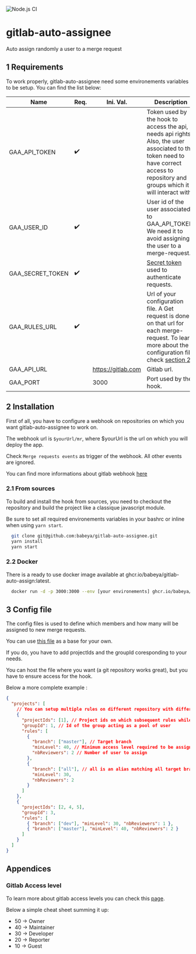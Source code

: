 ![Node.js CI](https://github.com/babeya/gitlab-auto-assignee/workflows/Node.js%20CI/badge.svg)

# gitlab-auto-assignee

Auto assign randomly a user to a merge request

## 1 Requirements

To work properly, gitlab-auto-assignee need some environements variables to be setup. You can find the list below:

| Name             | Req.               | Ini. Val.          | Description                                                                                                                                                                             |
| ---------------- | ------------------ | ------------------ | --------------------------------------------------------------------------------------------------------------------------------------------------------------------------------------- |
| GAA_API_TOKEN    | :heavy_check_mark: |                    | Token used by the hook to access the api, it needs api rights. Also, the user associated to the token need to have correct access to repository and groups which it will interact with. |
| GAA_USER_ID      | :heavy_check_mark: |                    | User id of the user associated to GAA_API_TOKEN. We need it to avoid assigning the user to a merge-request.                                                                             |
| GAA_SECRET_TOKEN | :heavy_check_mark: |                    | [Secret token](https://docs.gitlab.com/ee/user/project/integrations/webhooks.html#secret-token) used to authenticate requests.                                                          |
| GAA_RULES_URL    | :heavy_check_mark: |                    | Url of your configuration file. A Get request is done on that url for each merge-request. To learn more about the configuration file check [section 2](#config-file).                   |
| GAA_API_URL      |                    | https://gitlab.com | Gitlab url.                                                                                                                                                                             |
| GAA_PORT         |                    | 3000               | Port used by the hook.                                                                                                                                                                  |

## 2 Installation

First of all, you have to configure a webhook on repositories on which you want gitlab-auto-assignee to work on.

The webhook url is `$yourUrl/mr`, where \$yourUrl is the url on which you will deploy the app.

Check `Merge requests events` as trigger of the webhook. All other events are ignored.

You can find more informations about gitlab webhook [here](https://docs.gitlab.com/ee/user/project/integrations/webhooks.html)

### 2.1 From sources

To build and install the hook from sources, you need to checkout the repository and build the project like a classique javascript module.

Be sure to set all required environements variables in your bashrc or inline when using `yarn start`.

```bash
  git clone git@github.com:babeya/gitlab-auto-assignee.git
  yarn install
  yarn start
```

### 2.2 Docker

There is a ready to use docker image available at ghcr.io/babeya/gitlab-auto-assign:latest.

```bash
  docker run -d -p 3000:3000 --env [your environements] ghcr.io/babeya/gitlab-auto-assign:latest
```

## 3 Config file

The config files is used to define which members and how many will be assigned to new merge requests.

You can use [this file](https://github.com/babeya/gitlab-auto-assignee/blob/master/rules.json) as a base for your own.

If you do, you have to add projectIds and the groupId coresponding to your needs.

You can host the file where you want (a git repository works great), but you have to ensure access for the hook.

Below a more complete example :

```json
{
  "projects": [
    // You can setup multiple rules on different repository with different group, just ensure the bot has access to all groups and project
    {
      "projectIds": [1], // Project ids on which subsequent rules while applies
      "groupId": 1, // Id of the group acting as a pool of user
      "rules": [
        {
          "branch": ["master"], // Target branch
          "minLevel": 40, // Minimum access level required to be assigned
          "nbReviewers": 2 // Number of user to assign
        },
        {
          "branch": ["all"], // all is an alias matching all target branch
          "minLevel": 30,
          "nbReviewers": 2
        }
      ]
    },
    {
      "projectIds": [2, 4, 5],
      "groupId": 3,
      "rules": [
        { "branch": ["dev"], "minLevel": 30, "nbReviewers": 1 },
        { "branch": ["master"], "minLevel": 40, "nbReviewers": 2 }
      ]
    }
  ]
}
```

## Appendices

### Gitlab Access level

To learn more about gitlab access levels you can check this [page](https://docs.gitlab.com/ee/user/permissions.html).

Below a simple cheat sheet summing it up:

- 50 -> Owner
- 40 -> Maintainer
- 30 -> Developer
- 20 -> Reporter
- 10 -> Guest
